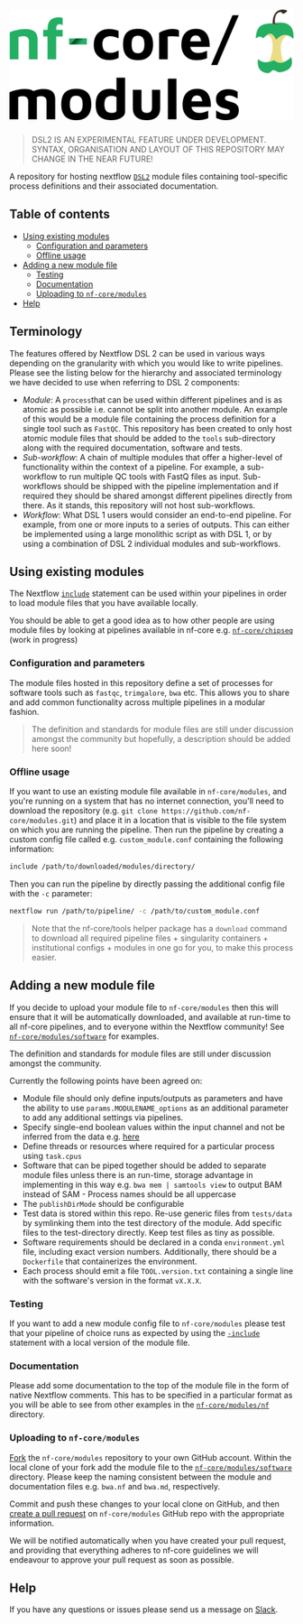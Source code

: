 # ![nf-core/modules](docs/images/nfcore-modules_logo.png)

> DSL2 IS AN EXPERIMENTAL FEATURE UNDER DEVELOPMENT. SYNTAX, ORGANISATION AND LAYOUT OF THIS REPOSITORY MAY CHANGE IN THE NEAR FUTURE!

A repository for hosting nextflow [`DSL2`](https://www.nextflow.io/docs/edge/dsl2.htmlhttps://www.nextflow.io/docs/edge/dsl2.html) module files containing tool-specific process definitions and their associated documentation.

## Table of contents

- [Using existing modules](#using-existing-modules)
  - [Configuration and parameters](#configuration-and-parameters)
  - [Offline usage](#offline-usage)
- [Adding a new module file](#adding-a-new-module-file)
  - [Testing](#testing)
  - [Documentation](#documentation)
  - [Uploading to `nf-core/modules`](#uploading-to-nf-coremodules)
- [Help](#help)

## Terminology

The features offered by Nextflow DSL 2 can be used in various ways depending on the granularity with which you would like to write pipelines. Please see the listing below for the hierarchy and associated terminology we have decided to use when referring to DSL 2 components:

- _Module_: A `process`that can be used within different pipelines and is as atomic as possible i.e. cannot be split into another module. An example of this would be a module file containing the process definition for a single tool such as `FastQC`. This repository has been created to only host atomic module files that should be added to the `tools` sub-directory along with the required documentation, software and tests.
- _Sub-workflow_: A chain of multiple modules that offer a higher-level of functionality within the context of a pipeline. For example, a sub-workflow to run multiple QC tools with FastQ files as input. Sub-workflows should be shipped with the pipeline implementation and if required they should be shared amongst different pipelines directly from there. As it stands, this repository will not host sub-workflows.
- _Workflow_: What DSL 1 users would consider an end-to-end pipeline. For example, from one or more inputs to a series of outputs. This can either be implemented using a large monolithic script as with DSL 1, or by using a combination of DSL 2 individual modules and sub-workflows.

## Using existing modules

The Nextflow [`include`](https://www.nextflow.io/docs/edge/dsl2.html#modules-include) statement can be used within your pipelines in order to load module files that you have available locally.

You should be able to get a good idea as to how other people are using module files by looking at pipelines available in nf-core e.g. [`nf-core/chipseq`](https://github.com/nf-core/chipseq/tree/dev) (work in progress)

### Configuration and parameters

The module files hosted in this repository define a set of processes for software tools such as `fastqc`, `trimgalore`, `bwa` etc. This allows you to share and add common functionality across multiple pipelines in a modular fashion.

> The definition and standards for module files are still under discussion amongst the community but hopefully, a description should be added here soon!

### Offline usage

If you want to use an existing module file available in `nf-core/modules`, and you're running on a system that has no internet connection, you'll need to download the repository (e.g. `git clone https://github.com/nf-core/modules.git`) and place it in a location that is visible to the file system on which you are running the pipeline. Then run the pipeline by creating a custom config file called e.g. `custom_module.conf` containing the following information:

```bash
include /path/to/downloaded/modules/directory/
```

Then you can run the pipeline by directly passing the additional config file with the `-c` parameter:

```bash
nextflow run /path/to/pipeline/ -c /path/to/custom_module.conf
```

> Note that the nf-core/tools helper package has a `download` command to download all required pipeline
> files + singularity containers + institutional configs + modules in one go for you, to make this process easier.

## Adding a new module file

If you decide to upload your module file to `nf-core/modules` then this will ensure that it will be automatically downloaded, and available at run-time to all nf-core pipelines, and to everyone within the Nextflow community! See [`nf-core/modules/software`](https://github.com/nf-core/modules/tree/master/software) for examples.

The definition and standards for module files are still under discussion amongst the community.

Currently the following points have been agreed on:

- Module file should only define inputs/outputs as parameters and have the
  ability to use `params.MODULENAME_options` as an additional parameter to add
  any additional settings via pipelines.
- Specify single-end boolean values
  within the input channel and not be inferred from the data e.g.
  [here](https://github.com/nf-core/tools/blob/028a9b3f9d1ad044e879a1de13d3c3a25a06b9a7/nf_core/pipeline-template/%7B%7Bcookiecutter.name_noslash%7D%7D/modules/nf-core/fastqc.nf#L13)
- Define threads or resources where required for a particular process using
  `task.cpus`
- Software that can be piped together should be added to separate
  module files unless there is an run-time, storage advantage in implementing
  in this way e.g. `bwa mem | samtools view` to output BAM instead of SAM -
  Process names should be all uppercase
- The `publishDirMode` should be configurable
- Test data is stored within this repo. Re-use generic files
  from `tests/data` by symlinking them into the test directory of the module.
  Add specific files to the test-directory directly. Keep test files as tiny as
  possible.
- Software requirements should be declared in a conda `environment.yml` file,
  including exact version numbers. Additionally, there should be a `Dockerfile`
  that containerizes the environment.
- Each process should emit a file `TOOL.version.txt` containing a single line
  with the software's version in the format `vX.X.X`.

### Testing

If you want to add a new module config file to `nf-core/modules` please test that your pipeline of choice runs as expected by using the [`-include`](https://www.nextflow.io/docs/edge/dsl2.html#modules-include) statement with a local version of the module file.

### Documentation

Please add some documentation to the top of the module file in the form of native Nextflow comments. This has to be specified in a particular format as you will be able to see from other examples in the [`nf-core/modules/nf`](https://github.com/nf-core/modules/tree/master/nf) directory.

### Uploading to `nf-core/modules`

[Fork](https://help.github.com/articles/fork-a-repo/) the `nf-core/modules` repository to your own GitHub account. Within the local clone of your fork add the module file to the [`nf-core/modules/software`](https://github.com/nf-core/modules/tree/master/software) directory. Please keep the naming consistent between the module and documentation files e.g. `bwa.nf` and `bwa.md`, respectively.

Commit and push these changes to your local clone on GitHub, and then [create a pull request](https://help.github.com/articles/creating-a-pull-request-from-a-fork/) on `nf-core/modules` GitHub repo with the appropriate information.

We will be notified automatically when you have created your pull request, and providing that everything adheres to nf-core guidelines we will endeavour to approve your pull request as soon as possible.

## Help

If you have any questions or issues please send us a message on [Slack](https://nf-co.re/join/slack).
